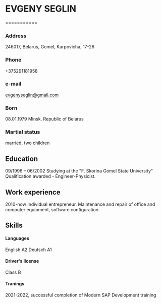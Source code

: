 # EVGENY SEGLIN

===========

### Address

246017, Belarus, Gomel, Karpovicha, 17-26

### Phone

+375291181958

### e-mail

evgenyseglin@gmail.com

### Born

08.01.1979 Minsk, Republic of Belarus

### Martial status

married, two children

## Education

09/1996 – 06/2002
Studying at the "F. Skorina Gomel State University"
Qualification awarded - Engineer-Physicist.

## Work experience

2010-now
Individual entrepreneur.
Maintenance and repair of office and computer equipment, software configuration.

## Skills

#### Languages

English A2
Deutsch A1

#### Driver's license

Class B

#### Tranings

2021-2022, successful completion of Modern SAP Development training

